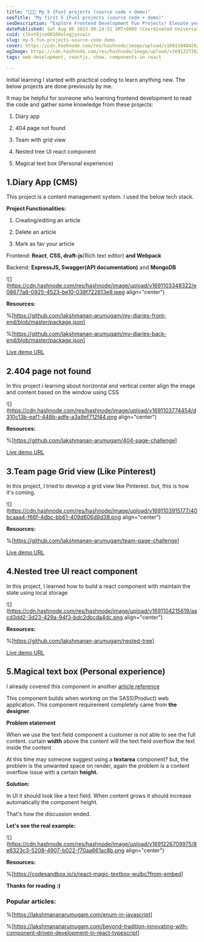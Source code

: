 ```yaml
---
title: "🧑🏻‍💻 My 5 {Fun} projects (source code + demo)"
seoTitle: "My first 5 {Fun} projects (source code + demo)"
seoDescription: "Explore Frontend Development Fun Projects! Elevate your web development skills with interactive widgets, stunning user-friendly UI elements."
datePublished: Sat Aug 05 2023 09:24:51 GMT+0000 (Coordinated Universal Time)
cuid: clkxt6jxa00160alegjyxcwic
slug: my-5-fun-projects-source-code-demo
cover: https://cdn.hashnode.com/res/hashnode/image/upload/v1691104042622/6998ec99-7bb6-428c-962f-65be017cb248.png
ogImage: https://cdn.hashnode.com/res/hashnode/image/upload/v1691227262915/984b2a8e-527e-4dfc-bc90-57ac6fea6042.png
tags: web-development, reactjs, show, components-in-react

---
```


Initial learning I started with practical coding to learn anything new. The below projects are done previously by me.

It may be helpful for someone who learning frontend development to read the code and gather some knowledge from these projects:

1. Diary app
    
2. 404 page not found
    
3. Team with grid view
    
4. Nested tree UI react component
    
5. Magical text box (Personal experience)
    

## 1.Diary App (CMS)

This project is a content management system. I used the below tech stack.

**Project Functionalities:**

1. Creating/editing an article
    
2. Delete an article
    
3. Mark as fav your article
    

Frontend: **React**, **CSS, draft-js**(Rich text editor) **and Webpack**

Backend: **ExpressJS, Swagger(API documentation)** and **MongoDB**

![](https://cdn.hashnode.com/res/hashnode/image/upload/v1691103348322/e08677a8-0925-4523-be10-038f722613e9.jpeg align="center")

**Resources:**

%[https://github.com/lakshmanan-arumugam/my-diaries-front-end/blob/master/package.json] 

%[https://github.com/lakshmanan-arumugam/my-diaries-back-end/blob/master/package.json] 

[Live demo URL](https://my-personal-diaries.netlify.app/directory)

## 2.404 page not found

In this project i learning about horizontal and vertical center align the image and content based on the window using CSS

![](https://cdn.hashnode.com/res/hashnode/image/upload/v1691103774454/d310c13b-eaf1-448b-adfe-a3a9ef712f44.png align="center")

**Resources:**

%[https://github.com/lakshmanan-arumugam/404-page-challenge] 

[Live demo URL](https://website-404-page.netlify.app/)

## 3.Team page Grid view (Like Pinterest)

In this project, I tried to develop a grid view like Pinterest. but, this is how it's coming.

![](https://cdn.hashnode.com/res/hashnode/image/upload/v1691103915177/40bcaaa4-f66f-4dbc-bb61-409d606d9d38.png align="center")

**Resources:**

%[https://github.com/lakshmanan-arumugam/team-page-challenge] 

[Live demo URL](https://challenge-team-page.netlify.app/)

## 4.Nested tree UI react component

In this project, I learned how to build a react component with maintain the state using local storage

![](https://cdn.hashnode.com/res/hashnode/image/upload/v1691104215619/aacd3dd2-3d23-429a-94f3-bdc2dbcda4dc.png align="center")

**Resources:**

%[https://github.com/lakshmanan-arumugam/nested-tree] 

[Live demo URL](https://lakshmanan-arumugam.github.io/nested-tree/)

## 5.Magical text box (Personal experience)

I already covered this component in another [article reference](https://lakshmananarumugam.com/normal-text-box-vs-magical-text-box)

This component builds when working on the SASS(Product) web application. This component requirement completely came from **the designer**.

**Problem statement**

When we use the text field component a customer is not able to see the full content. curtain **width** above the content will the text field overflow the text inside the content

At this time may someone suggest using a **textarea** component? but, the problem is the unwanted space on render, again the problem is a content overflow issue with a certain **height.**

**Solution:**

In UI it should look like a text field. When content grows it should increase automatically the component height.

That's how the discussion ended.

**Let's see the real example:**

![](https://cdn.hashnode.com/res/hashnode/image/upload/v1691226709975/8e6323c3-5208-4907-b022-f70aa661ac8b.png align="center")

**Resources:**

%[https://codesandbox.io/s/react-magic-textbox-wulbc?from-embed] 

**Thanks for reading :)**

### **Popular articles:**

%[https://lakshmananarumugam.com/enum-in-javascript] 

%[https://lakshmananarumugam.com/beyond-tradition-innovating-with-component-driven-development-in-react-typescript]